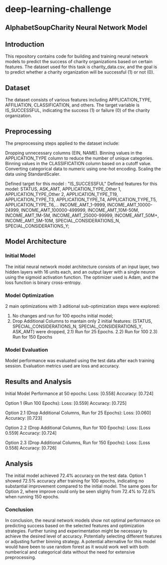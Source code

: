 # deep-learning-challenge

## AlphabetSoupCharity Neural Network Model
## Introduction
This repository contains code for building and training neural network models to predict the success of charity organizations based on certain features. The dataset used for this task is charity_data.csv, and the goal is to predict whether a charity organization will be successful (1) or not (0).

## Dataset
The dataset consists of various features including APPLICATION_TYPE, AFFILIATION, CLASSIFICATION, and others. The target variable is IS_SUCCESSFUL, indicating the success (1) or failure (0) of the charity organization.

## Preprocessing
The preprocessing steps applied to the dataset include:

Dropping unnecessary columns (EIN, NAME).
Binning values in the APPLICATION_TYPE column to reduce the number of unique categories.
Binning values in the CLASSIFICATION column based on a cutoff value.
Converting categorical data to numeric using one-hot encoding.
Scaling the data using StandardScaler.

Defined target for this model : "IS_SUCCESSFUL"
Defined features for this model: STATUS,	ASK_AMT, APPLICATION_TYPE_Other 1,	APPLICATION_TYPE_Other 2,	APPLICATION_TYPE_T19,	APPLICATION_TYPE_T3,	APPLICATION_TYPE_T4,	APPLICATION_TYPE_T5,	APPLICATION_TYPE_T6,...	INCOME_AMT_1-9999,	INCOME_AMT_10000-24999,	INCOME_AMT_100000-499999,	INCOME_AMT_10M-50M,	INCOME_AMT_1M-5M,	INCOME_AMT_25000-99999,	INCOME_AMT_50M+,	INCOME_AMT_5M-10M,	SPECIAL_CONSIDERATIONS_N,	SPECIAL_CONSIDERATIONS_Y;

## Model Architecture
### Initial Model
The initial neural network model architecture consists of an input layer, two hidden layers with 16 units each, and an output layer with a single neuron using the sigmoid activation function.
The optimizer used is Adam, and the loss function is binary cross-entropy.

### Model Optimization
2 main optimizations with 3 aditional sub-optimization steps were explored:
1) No changes and run for 100 epochs initial model;
2) Drop Additional Columns to mantain only 2 initial features: (STATUS, SPECIAL_CONSIDERATIONS_N, SPECIAL_CONSIDERATIONS_Y, ASK_AMT) were dropped, 
    2.1) Run for 25 Epochs.
    2.2) Run for 100
    2.3) Run for 150 Epochs

### Model Evaluation
Model performance was evaluated using the test data after each training session.
Evaluation metrics used are loss and accuracy.

## Results and Analysis
Initial Model Performance at 50 epochs:
Loss: [0.558]
Accuracy: [0.724]

Option 1 (Run 100 Epochs):
Loss: [0.559]
Accuracy: [0.725]

Option 2.1 (Drop Additional Columns, Run for 25 Epochs):
Loss: [0.060]
Accuracy: [0.723]

Option 2.2 (Drop Additional Columns, Run for 100 Epochs):
Loss: [Loss 0.559]
Accuracy: [0.724]

Option 2.3 (Drop Additional Columns, Run for 150 Epochs):
Loss: [Loss 0.558]
Accuracy: [0.726]

## Analysis
The initial model achieved 72.4% accuracy on the test data.
Option 1 showed 72.5% accuracy after training for 100 epochs, indicating no substantial improvement compared to the initial model.
The same goes for Option 2, where improve could only be seen slighly from 72.4% to 72.6% when running 150 epochs.

### Conclusion
In conclusion, the neural network models show not optimal performance on predicting success based on the selected features and optimization strategies. Further tuning and experimentation might be necessary to achieve the desired level of accuracy. Potentially selecting different features or adjusting further binning strategy. A potential alternative for this model would have been to use random forest as it would work well with both numberical and categorical data without the need for extensive preprocessing.  